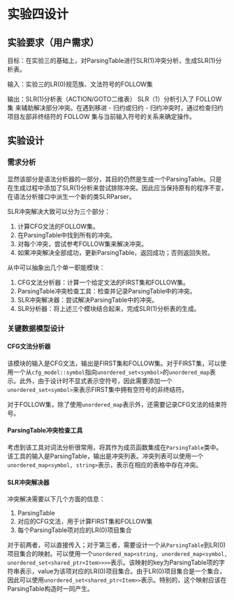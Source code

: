 # 实验四设计

## 实验要求（用户需求）

目标：在实验三的基础上，对ParsingTable进行SLR(1)冲突分析，生成SLR(1)分析表。

输入：实验三的LR(0)规范族、文法符号的FOLLOW集

输出：SLR(1)分析表（ACTION/GOTO二维表）
SLR（1）分析引入了 FOLLOW 集 来辅助解决部分冲突。在遇到移进 - 归约或归约 - 归约冲突时，通过检查归约项目左部非终结符的 FOLLOW 集与当前输入符号的关系来确定操作。

## 实验设计

### 需求分析

显然该部分是语法分析器的一部分，其目的仍然是生成一个ParsingTable。只是在生成过程中添加了SLR(1)分析来尝试排除冲突。因此应当保持原有的程序不变，在语法分析接口中派生一个新的类SLRParser。

SLR冲突解决大致可以分为三个部分：

1. 计算CFG文法的FOLLOW集。
2. 在ParsingTable中找到所有的冲突。
3. 对每个冲突，尝试参考FOLLOW集来解决冲突。
4. 如果冲突解决全部成功，更新ParsingTable，返回成功；否则返回失败。

从中可以抽象出几个单一职能模块：
1. CFG文法分析器：计算一个给定文法的FIRST集和FOLLOW集。
2. ParsingTable冲突检查工具：检查并记录ParsingTable中的冲突。
3. SLR冲突解决器：尝试解决ParsingTable中的冲突。
4. SLR分析器：将上述三个模块结合起来，完成SLR(1)分析表的生成。

### 关键数据模型设计

#### CFG文法分析器
该模块的输入是CFG文法，输出是FIRST集和FOLLOW集。对于FIRST集，可以使用一个从`cfg_model::symbol`指向`unordered_set<symbol>`的`unordered_map`表示。此外，由于设计时不显式表示空符号，因此需要添加一个`unordered_set<symbol>`来表示FIRST集中拥有空符号的非终结符。

对于FOLLOW集，除了使用`unordered_map`表示外，还需要记录CFG文法的结束符号。

#### ParsingTable冲突检查工具
考虑到该工具对词法分析很常用，将其作为成员函数集成在`ParsingTable`类中。该工具的输入是ParsingTable，输出是冲突列表。冲突列表可以使用一个`unordered_map<symbol, string>`表示，表示在相应的表格中存在冲突。

#### SLR冲突解决器
冲突解决需要以下几个方面的信息：
1. ParsingTable
2. 对应的CFG文法，用于计算FIRST集和FOLLOW集
3. 每个ParsingTable项对应的LR(0)项目集合

对于前两者，可以直接传入；对于第三者，需要设计一个从`ParsingTable`到LR(0)项目集合的映射。可以使用一个`unordered_map<string, unordered_map<symbol, unordered_set<shared_ptr<Item>>>>`表示。该映射的key为ParsingTable项的字符串表示，value为该项对应的LR(0)项目集合。由于LR(0)项目集合是一个集合，因此可以使用`unordered_set<shared_ptr<Item>>`表示。特别的，这个映射应该在ParsingTable构造时一同产生。


